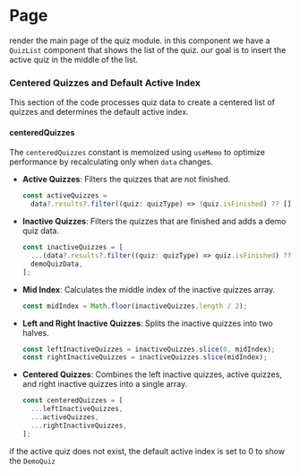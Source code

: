 # Page

render the main page of the quiz module.
in this component we have a `QuizList` component that shows the list of the quiz.
our goal is to insert the active quiz in the middle of the list.

### Centered Quizzes and Default Active Index

This section of the code processes quiz data to create a centered list of quizzes and determines the default active index.

#### centeredQuizzes

The `centeredQuizzes` constant is memoized using `useMemo` to optimize performance by recalculating only when `data` changes.

- **Active Quizzes**: Filters the quizzes that are not finished.
  ```typescript
  const activeQuizzes =
    data?.results?.filter((quiz: quizType) => !quiz.isFinished) ?? [];
  ```
- **Inactive Quizzes**: Filters the quizzes that are finished and adds a demo quiz data.

  ```typescript
  const inactiveQuizzes = [
    ...(data?.results?.filter((quiz: quizType) => quiz.isFinished) ?? []),
    demoQuizData,
  ];
  ```

- **Mid Index**: Calculates the middle index of the inactive quizzes array.

  ```typescript
  const midIndex = Math.floor(inactiveQuizzes.length / 2);
  ```

- **Left and Right Inactive Quizzes**: Splits the inactive quizzes into two halves.
  ```typescript
  const leftInactiveQuizzes = inactiveQuizzes.slice(0, midIndex);
  const rightInactiveQuizzes = inactiveQuizzes.slice(midIndex);
  ```
- **Centered Quizzes**: Combines the left inactive quizzes, active quizzes, and right inactive quizzes into a single array.
  ```typescript
  const centeredQuizzes = [
    ...leftInactiveQuizzes,
    ...activeQuizzes,
    ...rightInactiveQuizzes,
  ];
  ```

if the active quiz does not exist, the default active index is set to 0 to show the `DemoQuiz`
